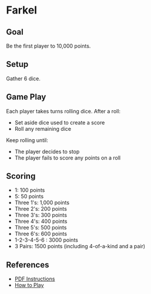# Farkel

## Goal

Be the first player to 10,000 points.

## Setup

Gather 6 dice.

## Game Play

Each player takes turns rolling dice. After a roll:

* Set aside dice used to create a score
* Roll any remaining dice

Keep rolling until:

* The player decides to stop
* The player fails to score any points on a roll


## Scoring

* 1: 100 points
* 5: 50 points
* Three 1's: 1,000 points
* Three 2's: 200 points
* Three 3's: 300 points
* Three 4's: 400 points
* Three 5's: 500 points
* Three 6's: 600 points
* 1-2-3-4-5-6 : 3000 points
* 3 Pairs: 1500 points (including 4-of-a-kind and a pair)

## References

* [PDF Instructions](https://www.elversonpuzzle.com/Farkle-instructions11.pdf)
* [How to Play](https://www.dicegamedepot.com/farkle-rules/)



